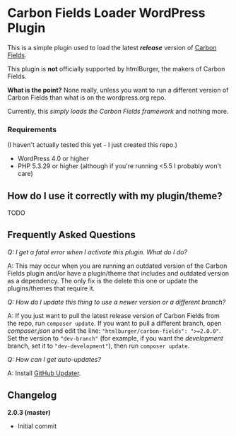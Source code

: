 # Carbon Fields Loader WordPress Plugin

This is a simple plugin used to load the latest **_release_** version of [Carbon Fields](http://carbonfields.net/).

This plugin is **not** officially supported by htmlBurger, the makers of Carbon Fields.

**What is the point?** None really, unless you want to run a different version of Carbon Fields than what is on the wordpress.org repo.

Currently, this *simply loads the Carbon Fields framework* and nothing more.

### Requirements

(I haven't actually tested this yet - I just created this repo.)

* WordPress 4.0 or higher
* PHP 5.3.29 or higher (although if you're running <5.5 I probably won't care)

## How do I use it correctly with my plugin/theme?

TODO

## Frequently Asked Questions

*Q: I get a fatal error when I activate this plugin. What do I do?*

A: This may occur when you are running an outdated version of the Carbon Fields plugin and/or have a plugin/theme that includes and outdated version as a dependency. The only fix is the delete this one or update the plugins/themes that require it.

*Q: How do I update this thing to use a newer version or a different branch?*

A: If you just want to pull the latest release version of Carbon Fields from the repo, run `composer update`. If you want to pull a different branch, open *composer.json* and edit the line: `"htmlburger/carbon-fields": ">=2.0.0"`. Set the version to `"dev-branch"` (for example, if you want the *development* branch, set it to `"dev-development"`), then run `composer update`.

*Q: How can I get auto-updates?*

A: Install [GitHub Updater](https://github.com/afragen/github-updater).

## Changelog

**2.0.3 (master)**
* Initial commit
